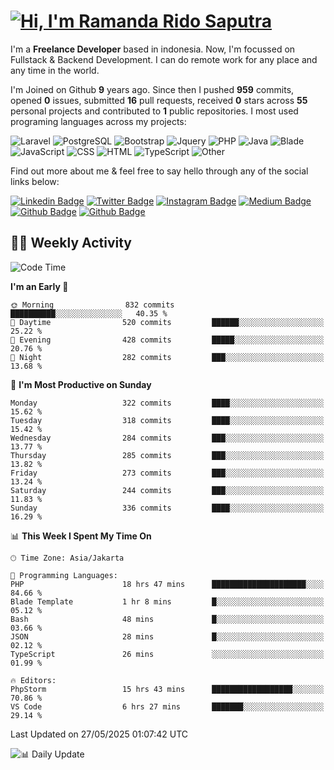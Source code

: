 # [![Hi, I'm Ramanda Rido Saputra](https://readme-typing-svg.herokuapp.com?size=24&vCenter=true&lines=%F0%9F%91%8B+Hi%2C+I'm+Ramanda+Rido+Saputra+;%F0%9F%92%BB+Fullstack+Web+Developer+)](https://git.io/typing-svg)

I'm a **Freelance Developer** based in indonesia. Now, I'm focussed on Fullstack & Backend Development. I can do remote work for any place and any time in the world.

I'm Joined on Github **9** years ago. Since then I pushed **959** commits, opened **0** issues, submitted **16** pull requests, received **0** stars across **55** personal projects and contributed to **1** public repositories.
I most used programing languages across my projects:

![Laravel](https://img.shields.io/badge/Laravel-FF2D20?flat&logo=laravel&logoColor=white)
![PostgreSQL](https://img.shields.io/badge/PostgreSQL-316192?flat&logo=postgresql&logoColor=white)
![Bootstrap](https://img.shields.io/badge/Bootstrap-563D7C?flat&logo=bootstrap&logoColor=white)
![Jquery](https://img.shields.io/badge/jQuery-0769AD?flat&logo=jquery&logoColor=white)
![PHP](https://img.shields.io/badge/-PHP-%234F5D95?style=flat&logo=PHP&logoColor=white)
![Java](https://img.shields.io/badge/-Java-%23b07219?style=flat&logo=Java&logoColor=white)
![Blade](https://img.shields.io/badge/-Blade-%23f7523f?style=flat&logo=Blade&logoColor=white)
![JavaScript](https://img.shields.io/badge/-JavaScript-%23f1e05a?style=flat&logo=JavaScript&logoColor=white)
![CSS](https://img.shields.io/badge/-CSS-%23663399?style=flat&logo=CSS&logoColor=white)
![HTML](https://img.shields.io/badge/-HTML-%23e34c26?style=flat&logo=HTML&logoColor=white)
![TypeScript](https://img.shields.io/badge/-TypeScript-%233178c6?style=flat&logo=TypeScript&logoColor=white)
![Other](https://img.shields.io/badge/-Other-%23ededed?style=flat&logo=Other&logoColor=white)

Find out more about me & feel free to say hello through any of the social links below:

[![Linkedin Badge](https://img.shields.io/badge/-ramandaaridogh-blue?style=flat&logo=Linkedin&logoColor=white&link=https://www.linkedin.com/in/ramanda-rido-saputra/)](https://www.linkedin.com/in/ramanda-rido-saputra/)
[![Twitter Badge](https://img.shields.io/badge/-ramandaaridogh-%231DA1F2.svg?style=flat&logo=twitter&logoColor=white&link=https://www.twitter.com/ramandaaridogh)](https://www.twitter.com/ramandaaridogh/)
[![Instagram Badge](https://img.shields.io/badge/-ramandaaridogh-purple?style=flat&logo=instagram&logoColor=white&link=https://instagram.com/ramandaaridogh_/)](https://instagram.com/ramandaaridogh_)
[![Medium Badge](https://img.shields.io/badge/-@ramandaaridogh-%2312100E.svg?style=flat&logo=Medium&logoColor=white&link=https://medium.com/@ramandaaridogh/)](https://medium.com/@ramandaaridogh)
[![Github Badge](https://img.shields.io/badge/-@ramandaaridogh-100000.svg?style=flat&logo=github&logoColor=white&link=https://github.com/ramandaaridogh)](https://github.com/ramandaaridogh)
[![Github Badge](https://img.shields.io/badge/-@mxcode-100000.svg?style=flat&logo=github&logoColor=white&link=https://github.com/ramanda-mxcode)](https://github.com/ramanda-mxcode)

## 👨‍💻 Weekly Activity
<!--START_SECTION:waka-->
![Code Time](http://img.shields.io/badge/Code%20Time-1%2C181%20hrs%2050%20mins-blue)

**I'm an Early 🐤** 

```text
🌞 Morning                832 commits         ██████████░░░░░░░░░░░░░░░   40.35 % 
🌆 Daytime                520 commits         ██████░░░░░░░░░░░░░░░░░░░   25.22 % 
🌃 Evening                428 commits         █████░░░░░░░░░░░░░░░░░░░░   20.76 % 
🌙 Night                  282 commits         ███░░░░░░░░░░░░░░░░░░░░░░   13.68 % 
```
📅 **I'm Most Productive on Sunday** 

```text
Monday                   322 commits         ████░░░░░░░░░░░░░░░░░░░░░   15.62 % 
Tuesday                  318 commits         ████░░░░░░░░░░░░░░░░░░░░░   15.42 % 
Wednesday                284 commits         ███░░░░░░░░░░░░░░░░░░░░░░   13.77 % 
Thursday                 285 commits         ███░░░░░░░░░░░░░░░░░░░░░░   13.82 % 
Friday                   273 commits         ███░░░░░░░░░░░░░░░░░░░░░░   13.24 % 
Saturday                 244 commits         ███░░░░░░░░░░░░░░░░░░░░░░   11.83 % 
Sunday                   336 commits         ████░░░░░░░░░░░░░░░░░░░░░   16.29 % 
```


📊 **This Week I Spent My Time On** 

```text
🕑︎ Time Zone: Asia/Jakarta

💬 Programming Languages: 
PHP                      18 hrs 47 mins      █████████████████████░░░░   84.66 % 
Blade Template           1 hr 8 mins         █░░░░░░░░░░░░░░░░░░░░░░░░   05.12 % 
Bash                     48 mins             █░░░░░░░░░░░░░░░░░░░░░░░░   03.66 % 
JSON                     28 mins             █░░░░░░░░░░░░░░░░░░░░░░░░   02.12 % 
TypeScript               26 mins             ░░░░░░░░░░░░░░░░░░░░░░░░░   01.99 % 

🔥 Editors: 
PhpStorm                 15 hrs 43 mins      ██████████████████░░░░░░░   70.86 % 
VS Code                  6 hrs 27 mins       ███████░░░░░░░░░░░░░░░░░░   29.14 % 
```


 Last Updated on 27/05/2025 01:07:42 UTC
<!--END_SECTION:waka-->

![📊 Daily Update](https://github.com/ramandaaridogh/ramandaaridogh/actions/workflows/update-activity.yml/badge.svg)
